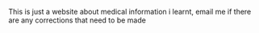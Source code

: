This is just a website about medical information i learnt, email me if there are any corrections that need to be made
